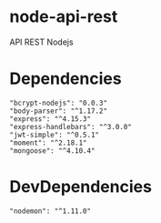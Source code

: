 # node-api-rest
API REST Nodejs

# Dependencies
    "bcrypt-nodejs": "0.0.3"
    "body-parser": "^1.17.2"
    "express": "^4.15.3"
    "express-handlebars": "^3.0.0"
    "jwt-simple": "^0.5.1"
    "moment": "^2.18.1"
    "mongoose": "^4.10.4"

# DevDependencies
    "nodemon": "^1.11.0"